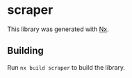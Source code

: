 # scraper

This library was generated with [Nx](https://nx.dev).

## Building

Run `nx build scraper` to build the library.
